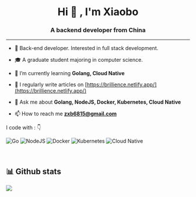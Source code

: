 <h1 align="center">Hi 👋 , I'm Xiaobo</h1>
<h3 align="center">A backend developer from China</h3>

---
- 🧐 Back-end developer. Interested in full stack development.

- 🎓 A graduate student majoring in computer science.

- 🌱 I’m currently learning **Golang, Cloud Native**

- 📝 I regularly write articles on [https://brillience.netlify.app/](https://brillience.netlify.app/)

- 💬 Ask me about **Golang, NodeJS, Docker, Kubernetes, Cloud Native**

- 📫 How to reach me **zxb6815@gmail.com**

I code with :  👇

![Go](https://img.shields.io/badge/go-%2300ADD8.svg?style=for-the-badge&logo=go&logoColor=white)
![NodeJS](https://img.shields.io/badge/node.js-6DA55F?style=for-the-badge&logo=node.js&logoColor=white)
![Docker](https://img.shields.io/badge/docker-%230db7ed.svg?style=for-the-badge&logo=docker&logoColor=white)
![Kubernetes](https://img.shields.io/badge/kubernetes-%23326ce5.svg?style=for-the-badge&logo=kubernetes&logoColor=white)
![Cloud Native](https://img.shields.io/badge/cloud%20native-%23231f20.svg?style=for-the-badge&logo=cncf&logoColor=white)


&nbsp;
## 📊 Github stats

![](https://github-readme-stats.vercel.app/api?username=brillience&show_icons=true&theme=radical)
